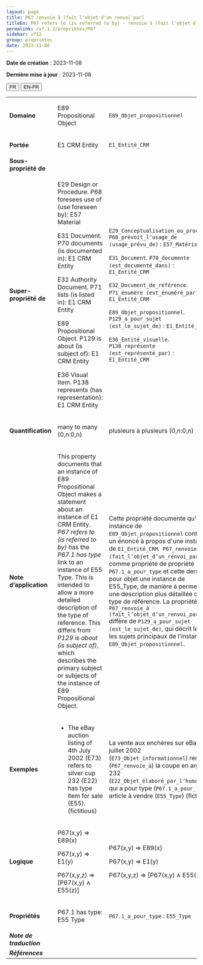 ```yaml
---
layout: page
title: P67 renvoie à (fait l'objet d'un renvoi par)
titleEn: P67 refers to (is referred to by) - renvoie à (fait l'objet d'un renvoi par)
permalink: /v7.1.2/proprietes/P67
sidebar: v712
group: proprietes
date: 2023-11-08
---
```


**Date de création** : 2023-11-08

**Dernière mise à jour** : 2023-11-08

<div class="lang-buttons">
 <button id="fr" class="activate">FR</button>
 <button id="en-fr">EN-FR</button>
</div>

<table>
<tbody>
<tr>
<td><strong>Domaine</strong></td>
<td class="en">
<p>E89 Propositional Object</p>
</td>
<td>
<p><code class="language-plaintext highlighter-rouge">E89_Objet_propositionnel</code></p>
</td>
</tr>
<tr>
<td><strong>Portée</strong></td>
<td class="en">
<p>E1 CRM Entity</p>
</td>
<td>
<p><code class="language-plaintext highlighter-rouge">E1_Entité_CRM</code></p>
</td>
</tr>
<tr>
<td><strong>Sous-propriété de</strong></td>
<td class="en">
</td>
<td>
</td>
</tr>
<tr>
<td><strong>Super-propriété de</strong></td>
<td class="en">
<p>E29 Design or Procedure. P68 foresees use of (use foreseen by): E57 Material</p>
<p>E31 Document. P70 documents (is documented in): E1 CRM Entity</p>
<p>E32 Authority Document. P71 lists (is listed in): E1 CRM Entity</p>
<p>E89 Propositional Object. P129 is about (is subject of): E1 CRM Entity</p>
<p>E36 Visual Item. P138 represents (has representation): E1 CRM Entity</p>
</td>
<td>
<p><code class="language-plaintext highlighter-rouge">E29_Conceptualisation_ou_procédure</code>. <code class="language-plaintext highlighter-rouge">P68_prévoit_l’usage_de (usage_prévu_de)</code> : <code class="language-plaintext highlighter-rouge">E57_Matériau</code></p>
<p><code class="language-plaintext highlighter-rouge">E31_Document</code>. <code class="language-plaintext highlighter-rouge">P70_documente (est_documenté_dans)</code> : <code class="language-plaintext highlighter-rouge">E1_Entité_CRM</code></p>
<p><code class="language-plaintext highlighter-rouge">E32_Document_de_référence</code>.<code class="language-plaintext highlighter-rouge"> P71_énumère (est_énuméré_par)</code> : <code class="language-plaintext highlighter-rouge">E1_Entité_CRM</code></p>
<p><code class="language-plaintext highlighter-rouge">E89_Objet_propositionnel</code>. <code class="language-plaintext highlighter-rouge">P129_a_pour_sujet (est_le_sujet_de)</code> : <code class="language-plaintext highlighter-rouge">E1_Entité_CRM</code></p>
<p><code class="language-plaintext highlighter-rouge">E36_Entité_visuelle</code>.<code class="language-plaintext highlighter-rouge"> P138_représente (est_représenté_par)</code> : <code class="language-plaintext highlighter-rouge">E1_Entité_CRM</code></p>
</td>
</tr>
<tr>
<td><strong>Quantification</strong></td>
<td class="en">
<p>many to many (0,n:0,n)</p>
</td>
<td>
<p>plusieurs à plusieurs (0,n:0,n)</p>
</td>
</tr>
<tr>
<td><strong>Note d’application</strong></td>
<td class="en">
<p>This property documents that an instance of E89 Propositional Object makes a statement about an instance of E1 CRM Entity. <em>P67 refers to (is referred to by)</em> has the <em>P67.1 has type</em> link to an instance of E55 Type. This is intended to allow a more detailed description of the type of reference. This differs from <em>P129 is about (is subject of)</em>, which describes the primary subject or subjects of the instance of E89 Propositional Object.</p>
</td>
<td>
<p>Cette propriété documente qu'une instance de <code class="language-plaintext highlighter-rouge">E89_Objet_propositionnel</code> contient un énoncé à propos d'une instance de <code class="language-plaintext highlighter-rouge">E1_Entité_CRM</code>.<code class="language-plaintext highlighter-rouge"> P67_renvoie_à (fait_l’objet_d’un_renvoi_par)</code> a comme propriété de propriété <code class="language-plaintext highlighter-rouge">P67.1_a_pour_type</code> et cette dernière a pour objet une instance de E55_Type, de manière à permettre une description plus détaillée du type de référence. La propriété<code class="language-plaintext highlighter-rouge"> P67_renvoie_à (fait_l’objet_d’un_renvoi_par)</code> diffère de <code class="language-plaintext highlighter-rouge">P129_a_pour_sujet (est_le_sujet_de)</code>, qui décrit le ou les sujets principaux de l'instance de <code class="language-plaintext highlighter-rouge">E89_Objet_propositionnel</code>.</p>
</td>
</tr>
<tr>
<td><strong>Exemples</strong></td>
<td class="en">
<ul>
<li><p>The eBay auction listing of 4th July 2002 (E73) refers to silver cup 232 (E22) has type item for sale (E55). (fictitious)</p>
</li>
</ul>
</td>
<td>
<p>La vente aux enchères sur eBay du 4 juillet 2002 (<code class="language-plaintext highlighter-rouge">E73_Objet_informationnel</code>) renvoie à (<code class="language-plaintext highlighter-rouge">P67_renvoie_à</code>) la coupe en argent 232 (<code class="language-plaintext highlighter-rouge">E22_Objet_élaboré_par_l’humain</code>) qui a pour type (<code class="language-plaintext highlighter-rouge">P67.1_a_pour_type</code>) article à vendre (<code class="language-plaintext highlighter-rouge">E55_Type</code>) (fictif)</p>
</td>
</tr>
<tr>
<td><strong>Logique</strong></td>
<td class="en">
<p>P67(x,y) ⇒ E89(x)</p>
<p>P67(x,y) ⇒ E1(y) </p>
<p>P67(x,y,z) ⇒ [P67(x,y) ∧ E55(z)]</p>
</td>
<td>
<p>P67(x,y) ⇒ E89(x)</p>
<p>P67(x,y) ⇒ E1(y) </p>
<p>P67(x,y,z) ⇒ [P67(x,y) ∧ E55(z)]</p>
</td>
</tr>
<tr>
<td><strong>Propriétés</strong></td>
<td class="en">
<p>P67.1 has type: E55 Type</p>
</td>
<td>
<p><code class="language-plaintext highlighter-rouge">P67.1_a_pour_type</code> : <code class="language-plaintext highlighter-rouge">E55_Type</code></p>
</td>
</tr>
<tr>
<td><strong><em>Note de traduction</em></strong></td>
<td colspan="2">
</td>
</tr>
<tr>
<td><strong><em>Références</em></strong></td>
<td colspan="2">
<p><em></em></p>
</td>
</tr>
</tbody>
</table>
